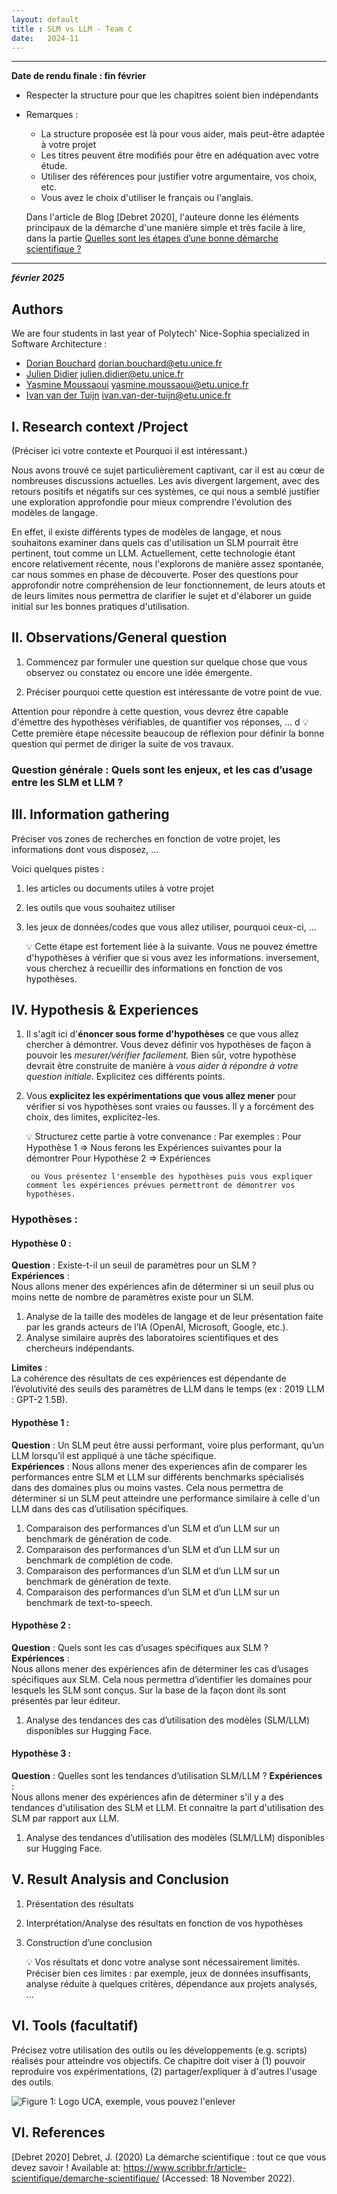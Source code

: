 ```yaml
---
layout: default
title : SLM vs LLM - Team C
date:   2024-11
---
```


---

**Date de rendu finale : fin février**
- Respecter la structure pour que les chapitres soient bien indépendants
- Remarques :
    - La structure proposée est là pour vous aider, mais peut-être adaptée à votre projet
    - Les titres peuvent être modifiés pour être en adéquation avec votre étude.
    - Utiliser des références pour justifier votre argumentaire, vos choix, etc.
    - Vous avez le choix d'utiliser le français ou l'anglais.

    Dans l'article de Blog [Debret 2020], l'auteure donne les éléments principaux de la démarche d'une manière simple et très facile à lire, dans la partie [Quelles sont les étapes d’une bonne démarche scientifique ?](https://www.scribbr.fr/article-scientifique/demarche-scientifique/#:~:text=La%20d%C3%A9marche%20scientifique%20permet%20d,de%20nouvelles%20hypoth%C3%A8ses%20%C3%A0%20tester.)

---

**_février 2025_**

## Authors

We are four students in last year of Polytech' Nice-Sophia specialized in Software Architecture :
* [Dorian Bouchard](https://github.com/dirianDB) dorian.bouchard@etu.unice.fr
* [Julien Didier](https://github.com/JulienDidier-PNS) julien.didier@etu.unice.fr
* [Yasmine Moussaoui](https://github.com/yas-mous) yasmine.moussaoui@etu.unice.fr
* [Ivan van der Tuijn](https://github.com/Ivan-vanderTuijn) ivan.van-der-tuijn@etu.unice.fr

## I. Research context /Project

(Préciser ici votre contexte et Pourquoi il est intéressant.)

Nous avons trouvé ce sujet particulièrement captivant, car il est au cœur de nombreuses discussions actuelles. Les avis divergent largement, avec des retours positifs et négatifs sur ces systèmes, ce qui nous a semblé justifier une exploration approfondie pour mieux comprendre l'évolution des modèles de langage.

En effet, il existe différents types de modèles de langage, et nous souhaitons examiner dans quels cas d'utilisation un SLM pourrait être pertinent, tout comme un LLM. Actuellement, cette technologie étant encore relativement récente, nous l'explorons de manière assez spontanée, car nous sommes en phase de découverte. Poser des questions pour approfondir notre compréhension de leur fonctionnement, de leurs atouts et de leurs limites nous permettra de clarifier le sujet et d'élaborer un guide initial sur les bonnes pratiques d'utilisation.

## II. Observations/General question

1. Commencez par formuler une question sur quelque chose que vous observez ou constatez ou encore une idée émergente.

2. Préciser pourquoi cette question est intéressante de votre point de vue.

Attention pour répondre à cette question, vous devrez être capable d'émettre des hypothèses vérifiables, de quantifier vos réponses, ...
d
     :bulb: Cette première étape nécessite beaucoup de réflexion pour définir la bonne question qui permet de diriger la suite de vos travaux.

### Question générale : Quels sont les enjeux, et les cas d’usage entre les SLM et LLM ?

## III. Information gathering

Préciser vos zones de recherches en fonction de votre projet, les informations dont vous disposez, ...

Voici quelques pistes :

1. les articles ou documents utiles à votre projet
2. les outils que vous souhaitez utiliser
3. les jeux de données/codes que vous allez utiliser, pourquoi ceux-ci, ...

   :bulb: Cette étape est fortement liée à la suivante. Vous ne pouvez émettre d'hypothèses à vérifier que si vous avez les informations. inversement, vous cherchez à recueillir des informations en fonction de vos hypothèses.

## IV. Hypothesis & Experiences

1. Il s'agit ici d'**énoncer sous forme d'hypothèses** ce que vous allez chercher à démontrer. Vous devez définir vos hypothèses de façon à pouvoir les _mesurer/vérifier facilement._ Bien sûr, votre hypothèse devrait être construite de manière à _vous aider à répondre à votre question initiale_. Explicitez ces différents points.
2. Vous **explicitez les expérimentations que vous allez mener** pour vérifier si vos hypothèses sont vraies ou fausses. Il y a forcément des choix, des limites, explicitez-les.

   :bulb: Structurez cette partie à votre convenance :
   Par exemples :
   Pour Hypothèse 1 =>
   Nous ferons les Expériences suivantes pour la démontrer
   Pour Hypothèse 2 => Expériences


        ou Vous présentez l'ensemble des hypothèses puis vous expliquer comment les expériences prévues permettront de démontrer vos hypothèses.

### Hypothèses :

#### Hypothèse 0 :  
**Question** : Existe-t-il un seuil de paramètres pour un SLM ?  
**Expériences** :  
Nous allons mener des expériences afin de déterminer si un seuil plus ou moins nette de nombre de paramètres existe pour un SLM. 
1. Analyse de la taille des modèles de langage et de leur présentation faite par les grands acteurs de l’IA (OpenAI, Microsoft, Google, etc.).
2. Analyse similaire auprès des laboratoires scientifiques et des chercheurs indépendants.

**Limites** :  
La cohérence des résultats de ces expériences est dépendante de l’évolutivité des seuils des paramètres de LLM dans le temps (ex : 2019 LLM : GPT-2 1.5B).

#### Hypothèse 1 :  
**Question** : Un SLM peut être aussi performant, voire plus performant, qu’un LLM lorsqu’il est appliqué à une tâche spécifique.  
**Expériences** :
Nous allons mener des experiences afin de comparer les performances entre SLM et LLM sur différents benchmarks spécialisés dans des domaines plus ou moins vastes. 
Cela nous permettra de déterminer si un SLM peut atteindre une performance similaire à celle d'un LLM dans des cas d’utilisation spécifiques.
1. Comparaison des performances d’un SLM et d’un LLM sur un benchmark de génération de code.
2. Comparaison des performances d’un SLM et d’un LLM sur un benchmark de complétion de code.
3. Comparaison des performances d’un SLM et d’un LLM sur un benchmark de génération de texte.
4. Comparaison des performances d’un SLM et d’un LLM sur un benchmark de text-to-speech.

#### Hypothèse 2 :  
**Question** : Quels sont les cas d’usages spécifiques aux SLM ?  
**Expériences** :  
Nous allons mener des expériences afin de déterminer les cas d’usages spécifiques aux SLM. 
Cela nous permettra d’identifier les domaines pour lesquels les SLM sont conçus. Sur la base de la façon dont ils sont présentés par leur éditeur.
1. Analyse des tendances des cas d’utilisation des modèles (SLM/LLM) disponibles sur Hugging Face.

#### Hypothèse 3 :  
**Question** : Quelles sont les tendances d’utilisation SLM/LLM ?
**Expériences** :  
Nous allons mener des expériences afin de déterminer s'il y a des tendances d'utilisation des SLM et LLM. Et connaitre la part d'utilisation des SLM par rapport aux LLM.
1. Analyse des tendances d’utilisation des modèles (SLM/LLM) disponibles sur Hugging Face.

## V. Result Analysis and Conclusion

1. Présentation des résultats
2. Interprétation/Analyse des résultats en fonction de vos hypothèses
3. Construction d’une conclusion

   :bulb:  Vos résultats et donc votre analyse sont nécessairement limités. Préciser bien ces limites : par exemple, jeux de données insuffisants, analyse réduite à quelques critères, dépendance aux projets analysés, ...

## VI. Tools \(facultatif\)

Précisez votre utilisation des outils ou les développements \(e.g. scripts\) réalisés pour atteindre vos objectifs. Ce chapitre doit viser à \(1\) pouvoir reproduire vos expérimentations, \(2\) partager/expliquer à d'autres l'usage des outils.

![Figure 1: Logo UCA, exemple, vous pouvez l'enlever](assets/images/logo_uca.png)


## VI. References

[Debret 2020] Debret, J. (2020) La démarche scientifique : tout ce que vous devez savoir ! Available at: https://www.scribbr.fr/article-scientifique/demarche-scientifique/ (Accessed: 18 November 2022).

